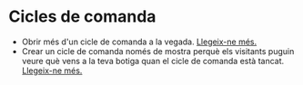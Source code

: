 # Cicles de comanda

* Obrir més d'un cicle de comanda a la vegada. [Llegeix-ne més.](https://guia.katuma.org/funcionalitats-avancades/cicles-de-comanda/obrir-mes-dun-cicle-de-comanda)
* Crear un cicle de comanda només de mostra perquè els visitants puguin veure què vens a la teva botiga quan el cicle de comanda està tancat. [Llegeix-ne més.](https://guia.katuma.org/funcionalitats-avancades/cicles-de-comanda/cicles-de-comanda-nomes-de-mostra)
